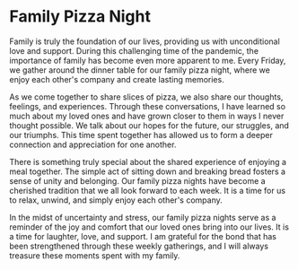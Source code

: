 # Family Pizza Night

Family is truly the foundation of our lives, providing us with unconditional love and support. During this challenging
time of the pandemic, the importance of family has become even more apparent to me. Every Friday, we gather around the
dinner table for our family pizza night, where we enjoy each other's company and create lasting memories.

As we come together to share slices of pizza, we also share our thoughts, feelings, and experiences. Through these
conversations, I have learned so much about my loved ones and have grown closer to them in ways I never thought
possible. We talk about our hopes for the future, our struggles, and our triumphs. This time spent together has allowed
us to form a deeper connection and appreciation for one another.

There is something truly special about the shared experience of enjoying a meal together. The simple act of sitting down
and breaking bread fosters a sense of unity and belonging. Our family pizza nights have become a cherished tradition
that we all look forward to each week. It is a time for us to relax, unwind, and simply enjoy each other's company.

In the midst of uncertainty and stress, our family pizza nights serve as a reminder of the joy and comfort that our
loved ones bring into our lives. It is a time for laughter, love, and support. I am grateful for the bond that has been
strengthened through these weekly gatherings, and I will always treasure these moments spent with my family.
